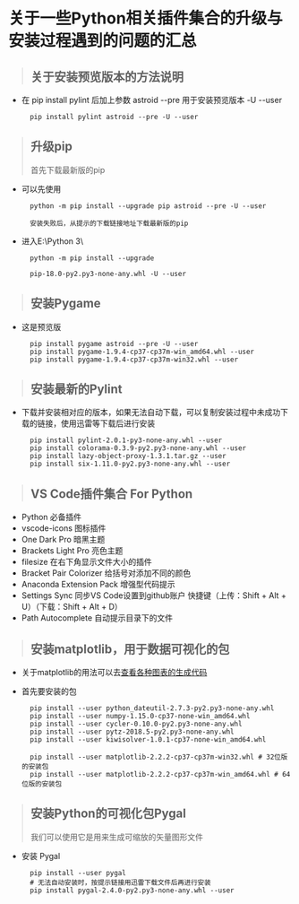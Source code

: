 # 关于一些Python相关插件集合的升级与安装过程遇到的问题的汇总

> ## 关于安装预览版本的方法说明

* 在 pip install pylint 后加上参数 astroid --pre 用于安装预览版本 -U --user

        pip install pylint astroid --pre -U --user

> ## 升级pip
>
> 首先下载最新版的pip

* 可以先使用

        python -m pip install --upgrade pip astroid --pre -U --user

        安装失败后，从提示的下载链接地址下载最新版的pip

* 进入E:\Python 3\

        python -m pip install --upgrade

        pip-18.0-py2.py3-none-any.whl -U --user

> ## 安装Pygame

* 这是预览版

        pip install pygame astroid --pre -U --user
        pip install pygame-1.9.4-cp37-cp37m-win_amd64.whl --user
        pip install pygame-1.9.4-cp37-cp37m-win32.whl --user

> ## 安装最新的Pylint

* 下载并安装相对应的版本，如果无法自动下载，可以复制安装过程中未成功下载的链接，使用迅雷等下载后进行安装

        pip install pylint-2.0.1-py3-none-any.whl --user
        pip install colorama-0.3.9-py2.py3-none-any.whl --user
        pip install lazy-object-proxy-1.3.1.tar.gz --user
        pip install six-1.11.0-py2.py3-none-any.whl --user

> ## VS Code插件集合 For Python

* Python 必备插件
* vscode-icons 图标插件
* One Dark Pro 暗黑主题
* Brackets Light Pro 亮色主题
* filesize 在右下角显示文件大小的插件
* Bracket Pair Colorizer 给括号对添加不同的颜色
* Anaconda Extension Pack 增强型代码提示
* Settings Sync 同步VS Code设置到github账户  快捷键（上传：Shift + Alt + U）（下载：Shift + Alt + D）
* Path Autocomplete 自动提示目录下的文件

> ## 安装matplotlib，用于数据可视化的包

* 关于matplotlib的用法可以去[查看各种图表的生成代码](https://matplotlib.org/gallery/)

* 首先要安装的包

        pip install --user python_dateutil-2.7.3-py2.py3-none-any.whl
        pip install --user numpy-1.15.0-cp37-none-win_amd64.whl
        pip install --user cycler-0.10.0-py2.py3-none-any.whl
        pip install --user pytz-2018.5-py2.py3-none-any.whl
        pip install --user kiwisolver-1.0.1-cp37-none-win_amd64.whl

        pip install --user matplotlib-2.2.2-cp37-cp37m-win32.whl # 32位版的安装包
        pip install --user matplotlib-2.2.2-cp37-cp37m-win_amd64.whl # 64位版的安装包

> ## 安装Python的可视化包Pygal
>
> 我们可以使用它是用来生成可缩放的矢量图形文件

* 安装 Pygal

        pip install --user pygal
        # 无法自动安装时，按提示链接用迅雷下载文件后再进行安装
        pip install pygal-2.4.0-py2.py3-none-any.whl --user
